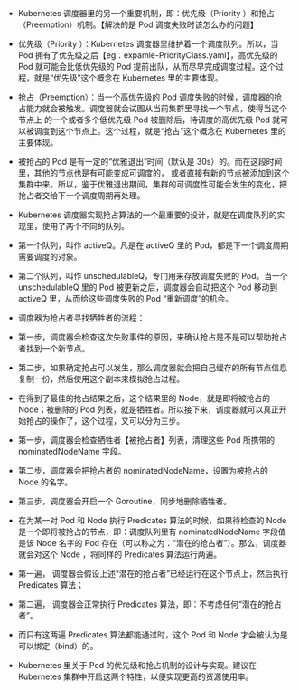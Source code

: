 - Kubernetes 调度器里的另一个重要机制，即：优先级（Priority ）和抢占（Preemption）机制。【解决的是 Pod 调度失败时该怎么办的问题】
- 优先级（Priority ）：Kubernetes 调度器里维护着一个调度队列。所以，当 Pod 拥有了优先级之后【eg：expamle-PriorityClass.yaml】，高优先级的
  Pod 就可能会比低优先级的 Pod 提前出队，从而尽早完成调度过程。这个过程，就是“优先级”这个概念在 Kubernetes 里的主要体现。
- 抢占（Preemption）：当一个高优先级的 Pod 调度失败的时候，调度器的抢占能力就会被触发。调度器就会试图从当前集群里寻找一个节点，使得当这个节点上
  的一个或者多个低优先级 Pod 被删除后，待调度的高优先级 Pod 就可以被调度到这个节点上。这个过程，就是“抢占”这个概念在
  Kubernetes 里的主要体现。
- 被抢占的 Pod 是有一定的“优雅退出”时间（默认是 30s）的。而在这段时间里，其他的节点也是有可能变成可调度的，
  或者直接有新的节点被添加到这个集群中来。所以，鉴于优雅退出期间，集群的可调度性可能会发生的变化，把抢占者交给下一个调度周期再处理。


- Kubernetes 调度器实现抢占算法的一个最重要的设计，就是在调度队列的实现里，使用了两个不同的队列。
- 第一个队列，叫作 activeQ。凡是在 activeQ 里的 Pod，都是下一个调度周期需要调度的对象。
- 第二个队列，叫作 unschedulableQ，专门用来存放调度失败的 Pod。当一个 unschedulableQ 里的 Pod 被更新之后，调度器会自动把这个
  Pod 移动到 activeQ 里，从而给这些调度失败的 Pod “重新调度”的机会。

- 调度器为抢占者寻找牺牲者的流程：
- 第一步，调度器会检查这次失败事件的原因，来确认抢占是不是可以帮助抢占者找到一个新节点。
- 第二步，如果确定抢占可以发生，那么调度器就会把自己缓存的所有节点信息复制一份，然后使用这个副本来模拟抢占过程。

- 在得到了最佳的抢占结果之后，这个结果里的 Node，就是即将被抢占的 Node；被删除的 Pod
  列表，就是牺牲者。所以接下来，调度器就可以真正开始抢占的操作了，这个过程，又可以分为三步。
- 第一步，调度器会检查牺牲者【被抢占者】列表，清理这些 Pod 所携带的 nominatedNodeName 字段。
- 第二步，调度器会把抢占者的 nominatedNodeName，设置为被抢占的 Node 的名字。
- 第三步，调度器会开启一个 Goroutine，同步地删除牺牲者。

- 在为某一对 Pod 和 Node 执行 Predicates 算法的时候，如果待检查的 Node 是一个即将被抢占的节点，即：调度队列里有
  nominatedNodeName 字段值是该 Node 名字的 Pod 存在（可以称之为：“潜在的抢占者”）。那么，调度器就会对这个 Node ，将同样的
  Predicates 算法运行两遍。
- 第一遍， 调度器会假设上述“潜在的抢占者”已经运行在这个节点上，然后执行 Predicates 算法；
- 第二遍， 调度器会正常执行 Predicates 算法，即：不考虑任何“潜在的抢占者”。
- 而只有这两遍 Predicates 算法都能通过时，这个 Pod 和 Node 才会被认为是可以绑定（bind）的。

- Kubernetes 里关于 Pod 的优先级和抢占机制的设计与实现。建议在 Kubernetes 集群中开启这两个特性，以便实现更高的资源使用率。
